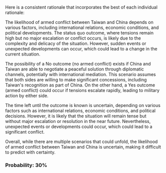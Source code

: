 Here is a consistent rationale that incorporates the best of each individual rationale:

The likelihood of armed conflict between Taiwan and China depends on various factors, including international relations, economic conditions, and political developments. The status quo outcome, where tensions remain high but no major escalation or conflict occurs, is likely due to the complexity and delicacy of the situation. However, sudden events or unexpected developments can occur, which could lead to a change in the current situation.

The possibility of a No outcome (no armed conflict) exists if China and Taiwan are able to negotiate a peaceful solution through diplomatic channels, potentially with international mediation. This scenario assumes that both sides are willing to make significant concessions, including Taiwan's recognition as part of China. On the other hand, a Yes outcome (armed conflict) could occur if tensions escalate rapidly, leading to military action by either side.

The time left until the outcome is known is uncertain, depending on various factors such as international relations, economic conditions, and political decisions. However, it is likely that the situation will remain tense but without major escalation or resolution in the near future. Nevertheless, unexpected events or developments could occur, which could lead to a significant conflict.

Overall, while there are multiple scenarios that could unfold, the likelihood of armed conflict between Taiwan and China is uncertain, making it difficult to predict with certainty.

### Probability: 30%